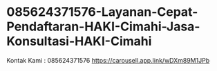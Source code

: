 # 085624371576-Layanan-Cepat-Pendaftaran-HAKI-Cimahi-Jasa-Konsultasi-HAKI-Cimahi
Kontak Kami : 085624371576  https://carousell.app.link/wDXm89M1JPb
